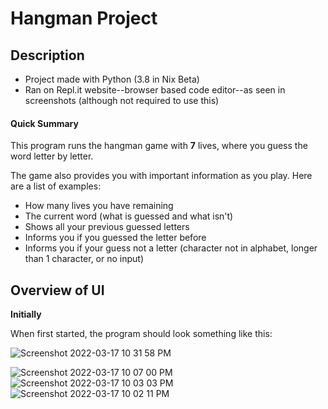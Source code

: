# Hangman Project

## Description

* Project made with Python (3.8 in Nix Beta)
* Ran on Repl.it website--browser based code editor--as seen in screenshots (although not required to use this)

#### Quick Summary

This program runs the hangman game with **7** lives, where you guess the word letter by letter.

The game also provides you with important information as you play. Here are a list of examples:
* How many lives you have remaining
* The current word (what is guessed and what isn't)
* Shows all your previous guessed letters
* Informs you if you guessed the letter before
* Informs you if your guess not a letter (character not in alphabet, longer than 1 character, or no input)

## Overview of UI

**Initially** 

When first started, the program should look something like this:

![Screenshot 2022-03-17 10 31 58 PM](https://user-images.githubusercontent.com/101522498/158927175-7ee8a053-1d22-46a1-a6ec-d34185f4039e.png)

![Screenshot 2022-03-17 10 07 00 PM](https://user-images.githubusercontent.com/101522498/158925612-786a2c40-a7db-4dee-8003-ec439ded88c0.png)
![Screenshot 2022-03-17 10 03 03 PM](https://user-images.githubusercontent.com/101522498/158925614-e745c1bf-bcda-4c04-97d6-24dc04a5bb2c.png)
![Screenshot 2022-03-17 10 02 11 PM](https://user-images.githubusercontent.com/101522498/158925615-3a8a2fc7-f4ef-4b9d-956c-76e1cf495aa5.png)

